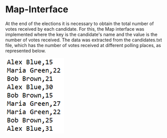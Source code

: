 # Map-Interface
At the end of the elections it is necessary to obtain the total number of votes received by each candidate. For this, the Map interface was implemented where the key is the candidate's name and the value is the number of votes received. The data was extracted from the candidates.txt file, which has the number of votes received at different polling places, as represented below.

![hello](images/inputFile.PNG)

